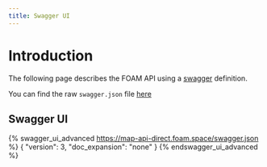 ```yaml
---
title: Swagger UI
---
```


# Introduction

The following page describes the FOAM API using a [swagger](https://swagger.io/) definition.

You can find the raw `swagger.json` file [here](swagger.json)

## Swagger UI

{% swagger_ui_advanced https://map-api-direct.foam.space/swagger.json %}
{
  "version": 3,
  "doc_expansion": "none"
}
{% endswagger_ui_advanced %}
